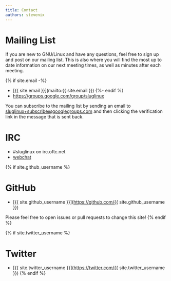 ```yaml
---
title: Contact
authors: stevenix
---
```


# Mailing List

If you are new to GNU/Linux and have any questions, feel free to sign up and
post on our mailing list. This is also where you will find the most up to date
information on our next meeting times, as well as minutes after each meeting.

{% if site.email -%}
* [{{ site.email }}](mailto:{{ site.email }})
{%- endif %}
* <https://groups.google.com/group/sluglinux>

You can subscribe to the mailing list by sending an email to
[sluglinux+subscribe@googlegroups.com](mailto:sluglinux+subscribe@googlegroups.com)
and then clicking the verification link in the message that is sent back.

# IRC

* \#sluglinux on irc.oftc.net
* [webchat](http://webchat.oftc.net/?channels=%23sluglinux&uio=d4)

{% if site.github_username %}
# GitHub

* [{{ site.github_username }}](https://github.com/{{ site.github_username }})

Please feel free to open issues or pull requests to change this site!
{% endif %}

{% if site.twitter_username %}
# Twitter

* [{{ site.twitter_username }}](https://twitter.com/{{ site.twitter_username }})
{% endif %}
